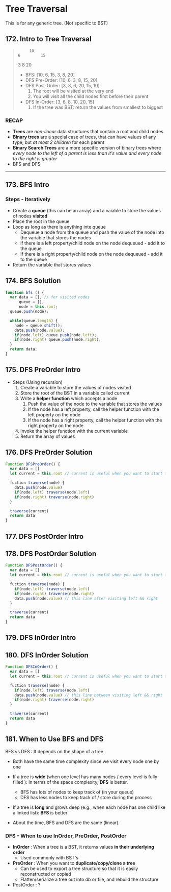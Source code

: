 # Tree Traversal

This is for any generic tree. (Not specific to BST)

## 172. Intro to Tree Traversal

>          10
>     6         15
>   3   8         20
>
> - BFS: [10, 6, 15, 3, 8, 20]
> - DFS Pre-Order: [10, 6, 3, 8, 15, 20]
> - DFS Post-Order: [3, 8, 6, 20, 15, 10]
>     1. The root will be visited at the very end
>     2. You will visit all the child nodes first before their parent
> - DFS In-Order: [3, 6, 8, 10, 20, 15]
>     1. If the tree was BST: return the values from smallest to biggest


### RECAP

- **Trees** are *non-linear* data structures that contain a root and child nodes
- **Binary trees** are a special case of trees, that can have values of any type, but *at most 2 children* for each parent
- **Binary Search Trees** are a more specific version of binary trees where *every node to the left of a parent is less than it's value and every node to the right is greater*
- BFS and DFS

---

## 173. BFS Intro

### Steps - Iteratively

- Create a **queue** (this can be an array) and a vaiable to store the values of nodes **visited**
- Place the root in the queue
- Loop as long as there is anything inte queue
  - Dequeue a node from the queue and push the value of the node into the variable that stores the nodes
  - if there is a left property/child node on the node dequeued - add it to the queue
  - If there is a right property/child node on the node dequeued - add it to the queue
- Return the variable that stores values

## 174. BFS Solution

```js
function bfs () {
  var data = [], // for visited nodes
      queue = [],
      node = this.root;
  queue.push(node);

  while(queue.length) {
    node = queue.shift();
    data.push(node.value);
    if(node.left) queue.push(node.left);
    if(node.right) queue.push(node.right);
  }
  return data;
}
```

## 175. DFS PreOrder Intro

- Steps (Using recursion)
    1. Create a variable to store the values of nodes visited
    2. Store the root of the BST in a variable called current
    3. Write a **helper function** which accepts a node
        1. Push the value of the node to the variable that stores the values
        2. If the node has a left property, call the helper function with the left property on the node
        3. If the node has a right property, call the helper function with the right property on the node
    4. Invoke the helper function with the current variable
    5. Return the array of values

## 176. DFS PreOrder Solution

```js
Function DFSPreOrder() {
  var data = []
  let current = this.root // current is useful when you want to start the DFS from a certain node

  fuction traverse(node) {
    data.push(node.value)
    if(node.left) traverse(node.left)
    if(node.right) traverse(node.right)
  }

  traverse(current)
  return data
}
```

## 177. DFS PostOrder Intro


## 178. DFS PostOrder Solution

```js
Function DFSPostOrder() {
  var data = []
  let current = this.root // current is useful when you want to start the DFS from a certain node

  fuction traverse(node) {
    if(node.left) traverse(node.left)
    if(node.right) traverse(node.right)
    data.push(node.value) // this line after visiting left && right
  }

  traverse(current)
  return data
}
```

## 179. DFS InOrder Intro

## 180. DFS InOrder Solution

```js
Function DFSInOrder() {
  var data = []
  let current = this.root // current is useful when you want to start the DFS from a certain node

  fuction traverse(node) {
    if(node.left) traverse(node.left)
    data.push(node.value) // this line between visiting left && right
    if(node.right) traverse(node.right)
  }

  traverse(current)
  return data
}
```

## 181. When to Use BFS and DFS

BFS vs DFS : It depends on the shape of a tree

- Both have the same time complexity since we visit every node one by one
- If a tree is **wide** (when one level has many nodes / every level is fully filled ): In terms of the space complexity, **DFS** is better.
  - BFS has lots of nodes to keep track of (in your queue)
  - DFS has less nodes to keep track of / store during the process

- If a tree is **long** and grows deep (e.g., when each node has one child like a linked list): **BFS** is better

- About the time, BFS and DFS are the same (linear).

### DFS - When to use InOrder, PreOrder, PostOrder

- **InOrder** : When a tree is a BST, it returns values **in their underlying order**
  - Used commonly with BST's
- **PreOrder** : When you want to **duplicate/copy/clone a tree**
  - Can be used to export a tree structure so that it is easily reconstructed or copied
  - Flatten/serialize a tree out into db or file, and rebuild the structure
- PostOrder : ?
